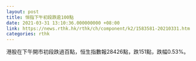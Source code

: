 ```yaml
---
layout: post
title: 恒指下午初段跌逾100點
date: 2021-03-31 13:10:36.000000000 +08:00
link: https://news.rthk.hk/rthk/ch/component/k2/1583581-20210331.htm
categories: rthk
---
```


港股在下午開市初段跌過百點，恒生指數報28426點，跌151點，跌幅0.53%。
